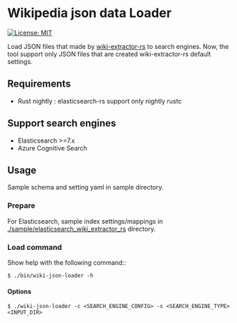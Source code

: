 # Wikipedia json data Loader

[![License: MIT](https://img.shields.io/badge/License-MIT-yellow.svg)](https://opensource.org/licenses/MIT)

Load JSON files that made by [wiki-extractor-rs](https://github.com/johtani/wiki-extractor-rs) to search engines.
Now, the tool support only JSON files that are created wiki-extractor-rs default settings.

## Requirements

* Rust nightly : elasticsearch-rs support only nightly rustc

## Support search engines

* Elasticsearch >=7.x
* Azure Cognitive Search

## Usage

Sample schema and setting yaml in sample directory.

### Prepare

For Elasticsearch, sample index settings/mappings in [./sample/elasticsearch_wiki_extractor_rs](sample/elasticsearch) directory.

### Load command
Show help with the following command::
```
$ ./bin/wiki-json-loader -h
```

#### Options

```
$ ./wiki-json-loader -c <SEARCH_ENGINE_CONFIG> -s <SEARCH_ENGINE_TYPE> <INPUT_DIR>
```

